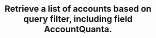 ---
title: >-
  Retrieve a list of accounts based on query filter, including field
  AccountQuanta.
excerpt: Project is typically 'manager' but is ignored.
api:
  file: api_docs.json
  operationId: get_api-v3-accountshortname-projectshortname-account-quantized-search
hidden: false
---